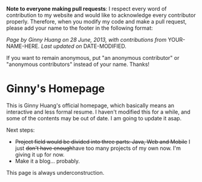 **Note to everyone making pull requests**: I respect every word of contribution to my website and would like to acknowledge every contributor properly. Therefore, when you modify my code and make a pull request, please add your name to the footer in the following format:

<i>Page by Ginny Huang on 28 June, 2013, with contributions from </i>YOUR-NAME-HERE<i>. Last updated on </i>DATE-MODIFIED.

If you want to remain anonymous, put "an anonymous contributor" or "anonymous contributors" instead of your name. Thanks!

Ginny's Homepage
=============
This is Ginny Huang's official homepage, which basically means an interactive and
less formal resume. I haven't modified this for a while, and some of the contents may 
be out of date. I am going to update it asap.

Next steps: 

- ~~Project field would be divided into three parts: Java, Web and Mobile~~ I just ~~don't have enough~~have too many projects of my own now. I'm giving it up for now.
- Make it a blog... probably.

This page is always underconstruction.
